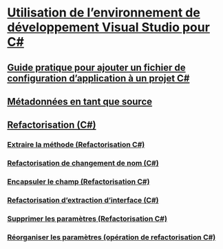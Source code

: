 # [Utilisation de l’environnement de développement Visual Studio pour C#](using-the-visual-studio-development-environment-for-csharp.md)
## [Guide pratique pour ajouter un fichier de configuration d’application à un projet C#](how-to-add-an-application-configuration-file-to-a-csharp-project.md)
## [Métadonnées en tant que source](metadata-as-source.md)
## [Refactorisation (C#)](refactoring-csharp.md)
### [Extraire la méthode (Refactorisation C#)](extract-method-refactoring-csharp.md)
### [Refactorisation de changement de nom (C#)](rename-refactoring-csharp.md)
### [Encapsuler le champ (Refactorisation C#)](encapsulate-field-refactoring-csharp.md)
### [Refactorisation d’extraction d’interface (C#)](extract-interface-refactoring-csharp.md)
### [Supprimer les paramètres (Refactorisation C#)](remove-parameters-refactoring-csharp.md)
### [Réorganiser les paramètres (opération de refactorisation C#)](reorder-parameters-refactoring-csharp.md)

